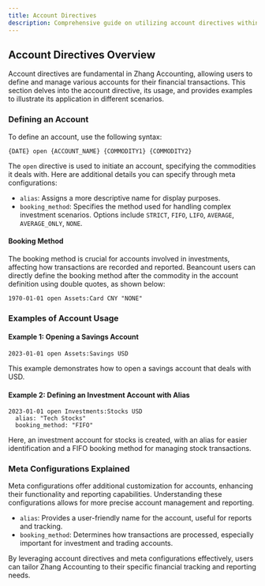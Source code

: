 ```yaml
---
title: Account Directives
description: Comprehensive guide on utilizing account directives within Zhang Accounting.
---
```


## Account Directives Overview

Account directives are fundamental in Zhang Accounting, allowing users to define and manage various accounts for their financial transactions. This section delves into the account directive, its usage, and provides examples to illustrate its application in different scenarios.

### Defining an Account

To define an account, use the following syntax:

```zhang
{DATE} open {ACCOUNT_NAME} {COMMODITY1} {COMMODITY2}
```

The `open` directive is used to initiate an account, specifying the commodities it deals with. Here are additional details you can specify through meta configurations:

- `alias`: Assigns a more descriptive name for display purposes.
- `booking_method`: Specifies the method used for handling complex investment scenarios. Options include `STRICT`, `FIFO`, `LIFO`, `AVERAGE`, `AVERAGE_ONLY`, `NONE`.

#### Booking Method

The booking method is crucial for accounts involved in investments, affecting how transactions are recorded and reported. Beancount users can directly define the booking method after the commodity in the account definition using double quotes, as shown below:

```beancount
1970-01-01 open Assets:Card CNY "NONE"
```

### Examples of Account Usage

#### Example 1: Opening a Savings Account

```zhang
2023-01-01 open Assets:Savings USD
```

This example demonstrates how to open a savings account that deals with USD.

#### Example 2: Defining an Investment Account with Alias

```zhang
2023-01-01 open Investments:Stocks USD
  alias: "Tech Stocks"
  booking_method: "FIFO"
```

Here, an investment account for stocks is created, with an alias for easier identification and a FIFO booking method for managing stock transactions.

### Meta Configurations Explained

Meta configurations offer additional customization for accounts, enhancing their functionality and reporting capabilities. Understanding these configurations allows for more precise account management and reporting.

- `alias`: Provides a user-friendly name for the account, useful for reports and tracking.
- `booking_method`: Determines how transactions are processed, especially important for investment and trading accounts.

By leveraging account directives and meta configurations effectively, users can tailor Zhang Accounting to their specific financial tracking and reporting needs.
